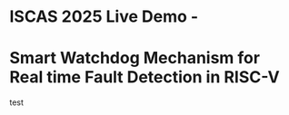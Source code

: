 # ISCAS 2025 Live Demo - 

# Smart Watchdog Mechanism for Real time Fault Detection in RISC-V

test
